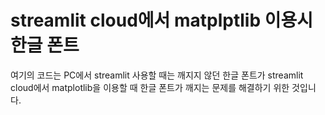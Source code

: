 # streamlit cloud에서 matplptlib 이용시 한글 폰트

여기의 코드는 PC에서 streamlit 사용할 때는 깨지지 않던 한글 폰트가
streamlit cloud에서 matplotlib을 이용할 때 한글 폰트가 깨지는 문제를 
해결하기 위한 것입니다.
